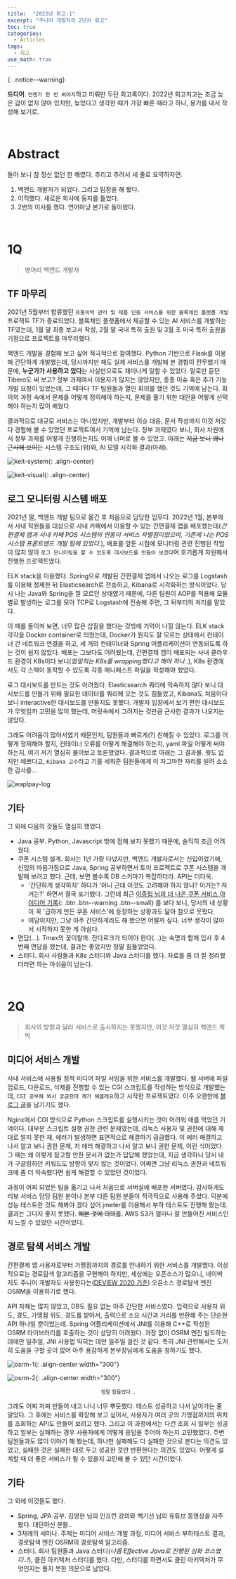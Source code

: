 ```yaml
---
title:  "2022년 회고-1"
excerpt: "주니어 개발자의 2년차 회고"
toc: true
categories:
  - Articles
tags:
  - 회고
use_math: true
---
```






{: .notice--warning}

 **드디어**. `언젠가 한 번 써야지`하고 미뤄만 두던 회고록이다.  2022년 회고치고는 조금 늦은 감이 없지 않아 있지만, 늦었다고 생각한 때가 가장 빠른 때라고 하니, 용기를 내서 작성해 보기로.

<br>

# Abstract

 돌아 보니 참 정신 없던 한 해였다. 추리고 추려서 세 줄로 요약하자면.

1. 백엔드 개발자가 되었다. 그리고 팀장을 해 봤다.
2. 이직했다. 새로운 회사에 둥지를 틀었다.
3. 2번의 이사를 했다. 연어마냥 본가로 돌아왔다.

<br>

# 1Q

> 병아리 백엔드 개발자



## TF 마무리

 2021년 5월부터 합류했던 `유통이력 관리 및 제품 인증 서비스를 위한 블록체인 플랫폼 개발` 프로젝트 TF가 종료되었다. 블록체인 플랫폼에서 제공할 수 있는 AI 서비스를 개발하는 TF였는데, 1월 말 최종 보고서 작성, 2월 말 국내 특허 출원 및 3월 초 미국 특허 출원을 기점으로 프로젝트를 마무리했다.

 백엔드 개발을 경험해 보고 싶어 적극적으로 참여했다. Python 기반으로 Flask를 이용해 간단하게 개발했는데, 당시까지만 해도 실제 서비스를 개발해 본 경험이 전무했기 때문에, **누군가가 사용하고 있다**는 사실만으로도 재미나게 일할 수 있었다. 말로만 듣던 Tibero도 써 보고? 정부 과제여서 이용자가 많지는 않았지만, 종종 이슈 혹은 추가 기능 개발 요청이 있었는데, 그 때마다 TF 팀원들과 열띤 회의를 했던 것도 기억에 남는다. 회의의 과정 속에서 문제를 어떻게 정의해야 하는지, 문제를 풀기 위한 대안을 어떻게 선택해야 하는지 많이 배웠다.

 결과적으로 대규모 서비스는 아니었지만, 개발부터 이슈 대응, 문서 작성까지 이것 저것 다 경험해 볼 수 있었던 프로젝트여서 기억에 남는다. 정부 과제였다 보니, 회사 차원에서 정부 과제를 어떻게 진행하는지도 어깨 너머로 볼 수 있었고. 아래는 ~~지금 보니 꽤나 근사해 보이는~~ 시스템 구조도(위)와, AI 모델 시각화 결과(아래).



![keit-system]({{site.url}}/assets/images/keit-system.png){: .align-center}

![keit-visual]({{site.url}}/assets/images/keit-visual.png){: .align-center}







## 로그 모니터링 시스템 배포

 2021년 말, 백엔드 개발 팀으로 옮긴 후 처음으로 담당한 업무다. 2022년 1월, 본부에서 사내 직원들을 대상으로 사내 카페에서 이용할 수 있는 간편결제 앱을 배포했는데(*간편결제 앱과 사내 카페 POS 시스템의 연동이 서비스 차별점이었으며, 기존에 나는 POS 시스템 프론트엔드 개발 팀에 있었다.*), 배포를 앞둔 시점에 모니터링 관련 진행된 작업이 많지 않아 `로그 모니터링을 할 수 있도록 대시보드를 만들어 보겠다`며 호기롭게 자원해서 진행한 프로젝트였다.

 ELK stack을 이용했다. Spring으로 개발된 간편결제 앱에서 나오는 로그를 Logstash를 이용해 정제한 뒤 Elasticsearch로 전송하고, Kibana로 시각화하는 방식이었다. 당시 나는 Java와 Spring을 잘 모르던 상태였기 때문에, 다른 팀원이 AOP를 적용해 모듈별로 발생하는 로그를 모아 TCP로 Logstash에 전송해 주면, 그 뒤부터의 처리를 맡았다.

 이 때를 돌이켜 보면, 너무 많은 삽질을 했다는 것밖에 기억이 나질 않는다. ELK stack 각각을 Docker container로 띄웠는데, Docker가 뭔지도 잘 모르는 상태에서 컨테이너 간 네트워크 연결을 하고, 세 개의 컨테이너와 Spring 어플리케이션이 연동되도록 하는 것이 쉽지 않았다. 배포는 그보다도 어려웠는데, 간편결제 앱이 배포되는 사내 클라우드 환경이 K8s이다 보니(*엄밀히는 K8s를 wrapping했다고 해야 하나..*), K8s 환경에서도 각 스택이 동작할 수 있도록 각종 매니페스트 파일을 작성해야 했었다.

 로그 대시보드를 만드는 것도 어려웠다. Elasticsearch 쿼리에 익숙하지 않다 보니 대시보드를 만들기 위해 필요한 데이터를 쿼리해 오는 것도 힘들었고, Kibana도 처음이다 보니 interactive한 대시보드를 만들지도 못했다. 개발자 입장에서 보기 편한 대시보드가 무엇일까 고민을 많이 했는데, 머릿속에서 그려지는 것만큼 근사한 결과가 나오지는 않았다.

 그래도 어려움이 많아서였기 때문인지, 팀원들과 빠르게(?) 친해질 수 있었다. 로그를 어떻게 정제해야 할지, 컨테이너 오류를 어떻게 해결해야 하는지, yaml 파일 어떻게 써야 하는지, 여기 저기 열심히 물어보고 토론했었다. 결과적으로 아래는 그 결과물. 뭣도 없지만 예쁘다고, `Kibana 고수`라고 기를 세워준 팀원들에게 이 자그마한 자리를 빌려 소소한 감사를...



![waplpay-log]({{site.url}}/assets/images/waplpay-log-1.png)



## 기타

 그 외에 다음의 것들도 열심히 했었다.

- Java 공부. Python, Javascript 밖에 접해 보지 못했기 때문에, 솔직히 조금 어려웠다.
- 쿠폰 시스템 설계. 회사는 1년 가량 다녔지만, 백엔드 개발자로서는 신입이었기에, 신입의 마음가짐으로 Java, Spring 공부하면서 토이 프로젝트로 쿠폰 시스템을 개발해 보려고 했다. 근데, 보면 볼수록 DB 스키마가 복잡하더라. API는 더더욱. 
  - '간단하게 생각하자' 하다가 '아니 근데 이것도 고려해야 하지 않나? 이거는? 저거는?' 하면서 결국 포기했다. 그런데 최근  [이종립 님의 더 나은 쿠폰 서비스 아이디어 기록](https://johngrib.github.io/wiki/article/coupon-service-and-code-data/){: .btn .btn--warning .btn--small} 를 보다 보니, 당시의 내 상황이 꼭 '급하게 만든 쿠폰 서비스'에 등장하는 상황과도 닮아 참으로 웃펐다.
  - 여담이지만, 그냥 아주 간단하게라도 해 봤으면 어떨까 싶다. 너무 생각이 많아서 시작하지 못한 게 아쉽다.
- 면담(...). Tmax의 꽃이랄까. 잔다르크가 되어야 한다(...)는 숙명과 함께 입사 후 4번째 면담을 했는데, 결과는 좋았지만 정말 힘들었었다.
- 스터디. 회사 사람들과 K8s 스터디와 Java 스터디를 했다. 자료를 좀 더 잘 정리했더라면 하는 아쉬움이 남는다.

<br>

# 2Q

> 회사의 방향과 달라 서비스로 출시하지는 못했지만, 이것 저것 열심히 백엔드 찍먹

## 미디어 서비스 개발

 사내 서비스에 사용될 정적 미디어 파일 서빙을 위한 서비스를 개발했다. 웹 서버에 파일 업로드, 다운로드, 삭제를 진행할 수 있는 CGI 스크립트를 작성하는 방식으로 개발했는데, `CGI 공부해 봐서 궁금한데 제가 해볼래요`하고 시작한 프로젝트였다. 아주 오랜만에 [블로그 글](https://projectlog-eraser.tistory.com/entry/1-Nginx%EB%A5%BC-%EC%9D%B4%EC%9A%A9%ED%95%9C-%EC%9D%B4%EB%AF%B8%EC%A7%80-%EC%84%9C%EB%B2%84-%E2%8E%BB-%EA%B0%9C%EC%9A%94)을 남기기도 했다.

 Nginx에서 CGI 방식으로 Python 스크립트를 실행시키는 것이 어려워 애를 먹었던 기억이다. 대부분 스크립트 실행 권한 관련 문제였는데, 리눅스 사용자 및 권한에 대해 제대로 알지 못한 채, 에러가 발생하면 표면적으로 해결하기 급급했다. 이 에러 해결하고 나서 알고 보니 권한 문제, 저 에러 해결하고 나서 알고 보니 권한 문제, 이런 식이었다. 그 때는 왜 이렇게 참고할 만한 문서가 없는가 답답해 했었는데, 지금 생각하니 당시 내가 구글링하던 키워드도 방향이 맞지 않는 것이었다. 어쩌면 그냥 리눅스 권한과 네트워크에 좀 더 익숙했다면 쉽게 해결할 수 있었던 것이었다.

 과정이 어찌 되었든 팀을 옮기고 나서 처음으로 서버실에 배포한 서버였다. 감사하게도 리뷰 서비스 담당 팀원 분이나 본부 다른 팀원 분들이 적극적으로 사용해 주셨다. 덕분에 성능 테스트란 것도 해봐야 겠다 싶어 jmeter를 이용해서 부하 테스트도 진행해 봤는데. 결과는 그다지 좋지 못했다. ~~해본 것에 의의를~~. AWS S3가 얼마나 잘 만들어진 서비스인지 느낄 수 있었던 시간이었다.





## 경로 탐색 서비스 개발

 간편결제 앱 사용자로부터 가맹점까지의 경로를 안내하기 위한 서비스를 개발했다. 이상적으로는 경로탐색 알고리즘을 구현해야 하지만, 세상에는 오픈소스가 많으니, 네이버 지도 주니어 개발자도 사용한다는([DEVIEW 2020 기준](https://deview.kr/data/deview/session/attach/1000_T1_%E1%84%8B%E1%85%B5%E1%84%89%E1%85%A5%E1%86%A8%E1%84%8B%E1%85%AF%E1%86%AB_%E1%84%8C%E1%85%AE%E1%84%82%E1%85%B5%E1%84%8B%E1%85%A5%20%E1%84%80%E1%85%A2%E1%84%87%E1%85%A1%E1%86%AF%E1%84%8C%E1%85%A1%E1%84%8B%E1%85%B4%20%E1%84%83%E1%85%A9%E1%84%87%E1%85%A9%20%E1%84%80%E1%85%B5%E1%86%AF%E1%84%8E%E1%85%A1%E1%86%BD%E1%84%80%E1%85%B5%20%E1%84%89%E1%85%A5%E1%84%87%E1%85%A5%20%E1%84%80%E1%85%A2%E1%84%87%E1%85%A1%E1%86%AF%E1%84%80%E1%85%B5.pdf)) 오픈소스 경로탐색 엔진 OSRM을 이용하기로 했다.

 API 자체는 많지 않았고, DB도 필요 없는 아주 간단한 서비스였다. 입력으로 사용자 위도, 경도, 가맹점 위도, 경도를 받아서, 출력으로 소요 시간과 거리를 반환해 주는 단순한 API 하나일 뿐이었는데. Spring 어플리케이션에서 JNI를 이용해 C++로 작성된 OSRM 라이브러리를 호출하는 것이 상당히 어려웠다. 과장 없이 OSRM 엔진 빌드하는 데에만 일주일, JNI 사용법 익히는 데만 일주일 걸린 것 같다. 특히 JNI 관련해서는 도저히 도움을 구할 곳이 없어 아주 용감하게 본부장님에게 도움을 청하기도 했다.

![osrm-1]({{site.url}}/assets/images/osrm-1.png){: .align-center width="300"}

![osrm-2]({{site.url}}/assets/images/osrm-2.png){: .align-center width="300"}

<center><sup>정말 힘들었다...</sup></center>



 그래도 어찌 저찌 만들어 내고 나니 너무 뿌듯했다. 테스트 성공하고 나서 날아가는 줄 알았다. 그 후에는 서비스를 확장해 보고 싶어서, 사용자가 여러 곳의 가맹점까지의 위치를 조회하는 API도 만들어 보려고 했다. 그리고 이 과정에서는 다건 조회 시 일부는 성공하고 일부는 실패하는 경우 사용자에게 어떻게 응답을 주어야 하는지 고민했었다. 주변 팀원들과도 많이 이야기 해 봤는데, 하나만 실패해도 다 실패한 것으로 본다는 의견도 있었고, 실패한 것은 실패한 대로 두고 성공한 것만 반환한다는 의견도 있었다. 어떻게 설계할 때 더 좋은 서비스가 될 수 있을지 고민해 볼 수 있던 시간이었다.

 



## 기타

그 외에 이것들도 했다.

- Spring, JPA 공부. 김영한 님의 인프런 강의와 백기선 님의 유튜브 동영상을 자주 봤다. 대단하신 분들..
- 3차례의 세미나. 주제는 미디어 서비스 개발 과정, 미디어 서비스 부하테스트 결과, 경로탐색 엔진 OSRM의 경로탐색 알고리즘.
- 스터디. 회사 팀원들과 Java 스터디(*나름 Effective Java로 진행된 심화 코스였다..!*), 클린 아키텍처 스터디를 했다. 다만, 스터디를 하면서도 클린 아키텍처가 무엇인지는 풀지 못한 의문으로 남았다.



<br>



